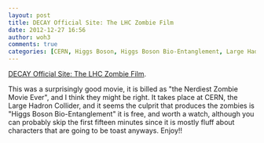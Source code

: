 ```yaml
---
layout: post
title: DECAY Official Site: The LHC Zombie Film
date: 2012-12-27 16:56
author: woh3
comments: true
categories: [CERN, Higgs Boson, Higgs Boson Bio-Entanglement, Large Hadron Collider, Life, Personal, Zombies]
---
```

<p><a href='http://www.decayfilm.com/'>DECAY Official Site: The LHC Zombie Film</a>.</p>

This was a surprisingly good movie, it is billed as "the Nerdiest Zombie Movie Ever", and I think they might be right. It takes place at CERN, the Large Hadron Collider, and it seems the culprit that produces the zombies is "Higgs Boson Bio-Entanglement" it is free, and worth a watch, although you can probably skip the first fifteen minutes since it is mostly fluff about characters that are going to be toast anyways. Enjoy!!

